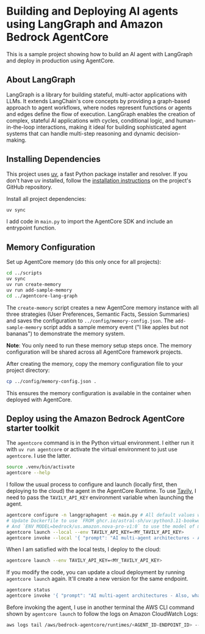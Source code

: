 # Building and Deploying AI agents using LangGraph and Amazon Bedrock AgentCore

This is a sample project showing how to build an AI agent with LangGraph and deploy in production using AgentCore.

## About LangGraph

LangGraph is a library for building stateful, multi-actor applications with LLMs. It extends LangChain's core concepts by providing a graph-based approach to agent workflows, where nodes represent functions or agents and edges define the flow of execution. LangGraph enables the creation of complex, stateful AI applications with cycles, conditional logic, and human-in-the-loop interactions, making it ideal for building sophisticated agent systems that can handle multi-step reasoning and dynamic decision-making.

## Installing Dependencies

This project uses [uv](https://github.com/astral-sh/uv), a fast Python package installer and resolver. If you don't have uv installed, follow the [installation instructions](https://github.com/astral-sh/uv#installation) on the project's GitHub repository.

Install all project dependencies:

```sh
uv sync
```

I add code in `main.py` to import the AgentCore SDK and include an entrypoint function.

## Memory Configuration

Set up AgentCore memory (do this only once for all projects):

```sh
cd ../scripts
uv sync
uv run create-memory
uv run add-sample-memory
cd ../agentcore-lang-graph
```

The `create-memory` script creates a new AgentCore memory instance with all three strategies (User Preferences, Semantic Facts, Session Summaries) and saves the configuration to `../config/memory-config.json`. The `add-sample-memory` script adds a sample memory event ("I like apples but not bananas") to demonstrate the memory system.

**Note**: You only need to run these memory setup steps once. The memory configuration will be shared across all AgentCore framework projects.

After creating the memory, copy the memory configuration file to your project directory:

```sh
cp ../config/memory-config.json .
```

This ensures the memory configuration is available in the container when deployed with AgentCore.

## Deploy using the Amazon Bedrock AgentCore starter toolkit

The `agentcore` command is in the Python virtual environment. I either run it with `uv run agentcore` or activate the virtual environment to just use `agentcore`. I use the latter.

```sh
source .venv/bin/activate
agentcore --help
```

I follow the usual process to configure and launch (locally first, then deploying to the cloud) the agent in the AgentCore Runtime. To use [Tavily](https://www.tavily.com/), I need to pass the `TAVILY_API_KEY` environment variable when launching the agent.

```sh
agentcore configure -n langgraphagent -e main.py # All default values when asked
# Update Dockerfile to use `FROM ghcr.io/astral-sh/uv:python3.11-bookworm-slim` for the base image
# And `ENV MODEL=bedrock/us.amazon.nova-pro-v1:0` to use the model of my choice
agentcore launch --local --env TAVILY_API_KEY=<MY_TAVILY_API_KEY>
agentcore invoke --local '{ "prompt": "AI multi-agent architectures - Also, what did I say about fruit?" }'
```

When I am satisfied with the local tests, I deploy to the cloud:

```sh
agentcore launch --env TAVILY_API_KEY=<MY_TAVILY_API_KEY>
```

If you modify the code, you can update a cloud deployment by running `agentcore launch` again. It'll create a new version for the same endpoint.

```sh
agentcore status
agentcore invoke '{ "prompt": "AI multi-agent architectures - Also, what did I say about fruit?" }'
```

Before invoking the agent, I use in another terminal the AWS CLI command shown by `agentcore launch` to follow the logs on Amazon CloudWatch Logs:

```sh
aws logs tail /aws/bedrock-agentcore/runtimes/<AGENT_ID-ENDPOINT_ID> --follow
```

